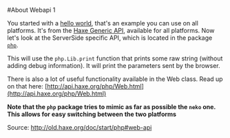 #About Webapi 1

You started with a [hello world](../00helloworld/about.md), that's an example you can use on all platforms.
It's from the [Haxe Generic API](http://api.haxe.org/), available for all platforms. Now let's look at the ServerSide specific API, which is located in the package [`php`](http://api.haxe.org/php/).

This will use the `php.Lib.print` function that prints some raw string (without adding debug information). It will print the parameters sent by the browser.

There is also a lot of useful functionality available in the Web class.
Read up on that here: [http://api.haxe.org/php/Web.html](http://api.haxe.org/php/Web.html)

**Note that the `php` package tries to mimic as far as possible the `neko` one. This allows for easy switching between the two platforms**

Source: <http://old.haxe.org/doc/start/php#web-api>
